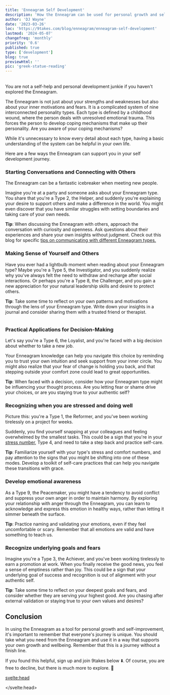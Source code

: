 ```yaml
---
title: 'Enneagram Self Development'
description: 'How the Enneagram can be used for personal growth and self-improvement'
author: 'DJ Wayne'
date: '2023-03-26'
loc: 'https://9takes.com/blog/enneagram/enneagram-self-development'
lastmod: '2024-05-07'
changefreq: 'monthly'
priority: '0.6'
published: true
type: ['development']
blog: true
previewHtml: ''
pic: 'greek-statue-reading'
---
```


<!-- self regulated strategy development
self regulation examples
-->

<script>
	import  PopCard  from "$lib/components/atoms/PopCard.svelte";
  import MarqueeHorizontal from "$lib/components/atoms/MarqueeHorizontal.svelte";
</script>

<div
	style="display: flex;
    justify-content: center;
    margin: 1rem 0;
	"
>
	<PopCard
		image={`/blogs/greek-statue-reading.webp`}
		showIcon={false}
		displayText=""
		altText="greek statue reading 🤓"
		subtext=""
	/>
</div>

<p class="firstLetter">You are not a self-help and personal development junkie if you haven't explored the Enneagram.</p>

The Enneagram is not just about your strengths and weaknesses but also about your inner motivations and fears. It is a complicated system of nine interconnected personality types. Each type is defined by a childhood wound, where the person deals with unresolved emotional trauma. This forces the person to develop coping mechanisms that make up their personality. Are you aware of your coping mechanisms?

While it's unnecessary to know every detail about each type, having a basic understanding of the system can be helpful in your own life.

Here are a few ways the Enneagram can support you in your self development journey.

### Starting Conversations and Connecting with Others

The Enneagram can be a fantastic icebreaker when meeting new people.

Imagine you're at a party and someone asks about your Enneagram type. You share that you're a Type 2, the Helper, and suddenly you're explaining your desire to support others and make a difference in the world. You might even discover that you have similar struggles with setting boundaries and taking care of your own needs.

**Tip**: When discussing the Enneagram with others, approach the conversation with curiosity and openness. Ask questions about their experiences and share your own insights without judgment. Check out this blog for specific <a href="enneagram-communication-tips">tips on communicating with different Enneagram types.</a>

### Making Sense of Yourself and Others

Have you ever had a lightbulb moment when reading about your Enneagram type? Maybe you're a Type 5, the Investigator, and you suddenly realize why you've always felt the need to withdraw and recharge after social interactions. Or perhaps you're a Type 8, the Challenger, and you gain a new appreciation for your natural leadership skills and desire to protect others.

**Tip**: Take some time to reflect on your own patterns and motivations through the lens of your Enneagram type. Write down your insights in a journal and consider sharing them with a trusted friend or therapist.

<div style="overflow: hidden;">
<MarqueeHorizontal displayList={[{name: 'at a party 🎉', link: '/blog/enneagram/enneagram-types-at-party'}, {name: 'in stress 😰', link: '/blog/enneagram/enneagram-types-in-stress'}, {name: 'being ghosted 👻', link: '/blog/enneagram/enneagram-types-being-ghosted'}, {name: 'on a first date ❤️', link: '/blog/enneagram/enneagram-types-on-a-first-date'}, {name: 'communication styles 🙊', link: '/blog/enneagram/enneagram-communication-styles'} ]} />
</div>

### Practical Applications for Decision-Making

Let's say you're a Type 6, the Loyalist, and you're faced with a big decision about whether to take a new job.

Your Enneagram knowledge can help you navigate this choice by reminding you to trust your own intuition and seek support from your inner circle. You might also realize that your fear of change is holding you back, and that stepping outside your comfort zone could lead to great opportunities.

**Tip**: When faced with a decision, consider how your Enneagram type might be influencing your thought process. Are you letting fear or shame drive your choices, or are you staying true to your authentic self?

### Recognizing when you are stressed and doing well

Picture this: you're a Type 1, the Reformer, and you've been working tirelessly on a project for weeks.

Suddenly, you find yourself snapping at your colleagues and feeling overwhelmed by the smallest tasks. This could be a sign that you're in your <a href="enneagram-stress-number">stress number</a>, Type 4, and need to take a step back and practice self-care.

**Tip**: Familiarize yourself with your type's stress and comfort numbers, and pay attention to the signs that you might be shifting into one of these modes. Develop a toolkit of self-care practices that can help you navigate these transitions with grace.

### Develop emotional awareness

As a Type 9, the Peacemaker, you might have a tendency to avoid conflict and suppress your own anger in order to maintain harmony. By exploring your relationship with anger through the Enneagram, you can learn to acknowledge and express this emotion in healthy ways, rather than letting it simmer beneath the surface.

**Tip**: Practice naming and validating your emotions, even if they feel uncomfortable or scary. Remember that all emotions are valid and have something to teach us.

### Recognize underlying goals and fears

Imagine you're a Type 3, the Achiever, and you've been working tirelessly to earn a promotion at work. When you finally receive the good news, you feel a sense of emptiness rather than joy. This could be a sign that your underlying goal of success and recognition is out of alignment with your authentic self.

**Tip**: Take some time to reflect on your deepest goals and fears, and consider whether they are serving your highest good. Are you chasing after external validation or staying true to your own values and desires?

## Conclusion

In using the Enneagram as a tool for personal growth and self-improvement, it's important to remember that everyone's journey is unique. You should take what you need from the Enneagram and use it in a way that supports your own growth and wellbeing. Remember that this is a journey without a finish line.

If you found this helpful, sign up and join 9takes below ⬇️. Of course, you are free to decline, but there is much more to explore. 🚀

<svelte:head>

<script type="application/ld+json">
  {
  "@context": "http://schema.org",
  "@type": "BlogPosting",
  "articleBody": "If you’ve been exploring the world of self-help and personal development, chances are you’ve come across the Enneagram. It offers a unique perspective on our strengths, weaknesses, and inner motivations, allowing us to deepen our self-awareness and make positive changes in our lives. However lessons learned through self-help can be healing and inspiring, but they can also make us feel like we’re failing. It’s important to remember that developing self-awareness is a potentially endless pursuit. There will be good days and bad days, but there is no finish line. The Enneagram can be used as a tool to support you on your journey, helping you navigate the ups and downs with greater clarity and compassion. At its core, the Enneagram is a system of nine interconnected personality types, each with its own unique strengths and challenges. While it’s not necessary to know every detail about each type, having a basic understanding of the system can be helpful in applying it to your own life. The Enneagram can be used in many ways, but one of its most powerful applications is as a tool for personal growth and self-improvement. Here are just a few ways the Enneagram can support you in your journey: Starting Conversations and Connecting with Others, Making Sense of Yourself and Others, Practical Applications for Decision-Making, Recognizing when you are stressed and doing well, Develop emotional awareness, Recognize underlying goals and fears. In using the Enneagram as a tool for personal growth and self-improvement, it’s important to remember that everyone’s journey is unique. You should take what you need from the Enneagram and use it in a way that supports your own growth and wellbeing. Remember that this is a journey without a finish line.",
  "creator": {
        "@type": "Person",
        "name": "DJ Wayne",
        "sameAs": ["https://www.instagram.com/djwayne3/", "https://www.youtube.com/@djwayne3", "https://www.linkedin.com/in/davidtwayne/", "https://twitter.com/djwayne3"
        ]
      },
  "author": {
    "@type": "Person",
    "name": "DJ Wayne",
    "sameAs": ["https://www.instagram.com/djwayne3/", "https://www.youtube.com/@djwayne3", "https://www.linkedin.com/in/davidtwayne/", "https://twitter.com/djwayne3"
        ]
  },
  "dateModified": {
    "@type": "Date",
    "@value": "2024-05-07"
  },
  "datePublished": {
    "@type": "Date",
    "@value": "2023-03-25"
  },
  "description": "Learn how the Enneagram can help you deepen your self-awareness and make positive changes in your life. Discover its practical applications for decision-making, emotional awareness, recognizing underlying goals and fears, and more.",
  "headline": "How the Enneagram can be used for personal growth and self-improvement",
  "image": {
    "@type": "ImageObject",
    "height": 900,
    "url": "https://9takes.com/blogs/greek-statue-reading.webp",
    "width": 900
  },
  "keywords": "Enneagram, personal growth, self-improvement, decision-making, emotional awareness, goals, fears, self-awareness, compassion, empathy, relationships",
  "mainEntityOfPage": {
    "@id": "https://9takes.com/blog/enneagram/enneagram-self-development",
    "@type": "WebPage"
  },
  "mentions": {
              "@type": "Thing",
              "name": "Enneagram of Personality",
              "description": "The Enneagram of Personality or simply the Enneagram is a model of the human psyche which is principally understood and taught as a typology of nine interconnected personality types. Although the origins and history of ideas associated with the Enneagram of Personality are disputed contemporary approaches are principally derived from the teachings of the Bolivian psycho-spiritual teacher Oscar Ichazo from the 1950s and the Chilean psychiatrist Claudio Naranjo from the 1970s",
              "SameAs": [
                  "https://www.wikidata.org/wiki/Q273047",
                  "http://en.wikipedia.org/wiki/Enneagram_of_Personality"
              ]
      },
  "publisher": {
        "@type": "Organization",
        "sameAs": ["https://www.instagram.com/9takesdotcom/", "https://twitter.com/9takesdotcom"],
        "logo": {
          "@type": "ImageObject",
          "url": "https://9takes.com/brand/darkRubix.png"
        },
        "name": "9takes"
      }
}
</script>

</svelte:head>

<style lang="scss">
</style>
